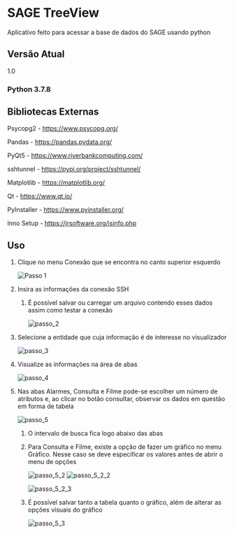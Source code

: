 # SAGE TreeView
Aplicativo feito para acessar a base de dados do SAGE usando python

## Versão Atual
1.0

### Python 3.7.8

## Bibliotecas Externas
Psycopg2 - https://www.psycopg.org/

Pandas - https://pandas.pydata.org/

PyQt5 - https://www.riverbankcomputing.com/

sshtunnel - https://pypi.org/project/sshtunnel/

Matplotlib - https://matplotlib.org/

Qt - https://www.qt.io/

PyInstaller - https://www.pyinstaller.org/

Inno Setup - https://jrsoftware.org/isinfo.php

## Uso

1. Clique no menu Conexão que se encontra no canto superior esquerdo

    ![Passo 1](https://user-images.githubusercontent.com/69806937/138185330-0313edc6-7485-40af-8199-bfad2db50c93.png)
    
2. Insira as informações da conexão SSH
    1. É possível salvar ou carregar um arquivo contendo esses dados assim como testar a conexão
    
        ![passo_2](https://user-images.githubusercontent.com/69806937/138185434-ef4e42c2-bb43-4c2a-95be-1af2e685b4ea.png)
    
    
3. Selecione a entidade que cuja informação é de interesse no visualizador

    ![passo_3](https://user-images.githubusercontent.com/69806937/138185447-3f2484ae-faac-4b53-bc88-1d12fcbf4733.png)
    
5. Visualize as informações na área de abas

    ![passo_4](https://user-images.githubusercontent.com/69806937/138185451-fa5c5229-9d93-4649-aa2c-75d5f4b7418c.png)

7. Nas abas Alarmes, Consulta e Filme pode-se escolher um número de atributos e, ao clicar no botão consultar, observar os dados em questão em forma de tabela

    ![passo_5](https://user-images.githubusercontent.com/69806937/138185453-77744e1c-830e-4154-9c6c-54f1e1f890e7.png)

    1. O intervalo de busca fica logo abaixo das abas

        

    3. Para Consulta e Filme, existe a opção de fazer um gráfico no menu Gráfico. Nesse caso se deve especificar os valores antes de abrir o menu de opções
        
        ![passo_5_2](https://user-images.githubusercontent.com/69806937/138185456-58e1a837-7fab-497d-b5c6-6bc7fe312ff7.png)
        ![passo_5_2_2](https://user-images.githubusercontent.com/69806937/138185459-e635487d-bc12-4176-915a-42e449f7520f.png)
        
        ![passo_5_2_3](https://user-images.githubusercontent.com/69806937/138185460-467a96e6-9dc8-49d4-b836-b255dd837b33.png)

    5. É possível salvar tanto a tabela quanto o gráfico, além de alterar as opções visuais do gráfico

        ![passo_5_3](https://user-images.githubusercontent.com/69806937/138185461-ab75b469-59a7-4587-9082-e287d92505fa.png)
